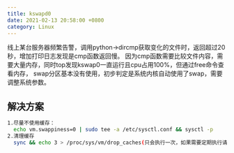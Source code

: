 ```yaml
---
title: kswapd0
date: 2021-02-13 20:58:00 +0800
category: Linux
---
```


线上某台服务器频繁告警，调用python->dircmp获取变化的文件时，返回超过20秒，增加打印日志发现是cmp函数返回慢。
因为cmp函数需要比较文件内容，需要大量内存，同时top发现kswap0一直运行且cpu占用100%，但通过free命令查看内存，
swap分区基本没有使用，初步判定是系统内核自动使用了swap，需要调整系统参数。

## 解决方案
```bash
1.尽量不使用缓存：
  echo vm.swappiness=0 | sudo tee -a /etc/sysctl.conf && sysctl -p
2.清理缓存
  sync && echo 3 > /proc/sys/vm/drop_caches(只会执行一次，如果需要定期执行请设置crontab)
```


